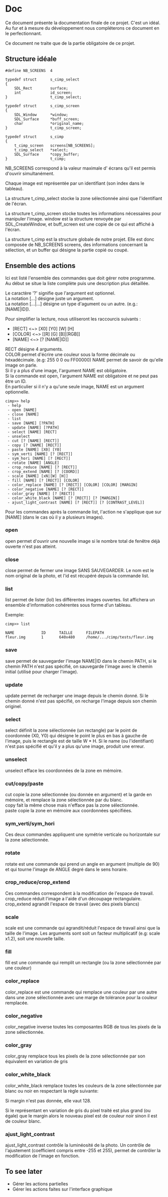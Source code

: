 # Doc

Ce document présente la documentation finale de ce projet. C'est un idéal. Au fur et à mesure du développement nous compléterons ce document en le perfectionnant.

Ce document ne traite que de la partie obligatoire de ce projet.  

## Structure idéale

```
#define NB_SCREENS	4

typedef struct      s_cimp_select
{
	SDL_Rect        surface;
	int             id_screen;
}                   t_cimp_select;

typedef struct      s_cimp_screen
{
	SDL_Window      *window;
	SDL_Surface     *buff_screen;
	char            *original_name;
}                   t_cimp_screen;

typedef struct      s_cimp
{
	t_cimp_screen   screens[NB_SCREENS];
	t_cimp_select   *select;
	SDL_Surface     *copy_buffer;
}                   t_cimp;
```

NB_SCREENS correspond à la valeur maximale d' écrans qu'il est permis d'ouvrir simultanément.

Chaque image est représentée par un identifiant (son index dans le tableau).

La structure t_cimp_select stocke la zone sélectionnée ainsi que l'identifiant de l'écran.

La structure t_cimp_screen stocke toutes les informations nécessaires pour manipuler l'image. window est la structure renvoyée par SDL_CreateWindow, et buff_screen est une copie de ce qui est affiché à l'écran.

La structure t_cimp est la structure globale de notre projet. Elle est donc composée de NB_SCREENS screens, des informations concernant la sélection, et un buffer qui désigne la partie copié ou coupé.

## Ensemble des actions

Ici est listé l'ensemble des commandes que doit gérer notre programme.  
Au début se situe la liste complète puis une description plus détaillée.

Le caractère '?' signifie que l'argument est optionnel.  
La notation [...] désigne juste un argument.  
La notation [...|...] désigne un type d'agument ou un autre. (e.g.: [NAME|ID]).  

Pour simplifier la lecture, nous utiliseront les raccourcis suivants :
 - [RECT] <~> [X0] [Y0] [W] [H]
 - [COLOR] <~> [[R] [G] [B]|[RGB]]
 - [NAME] <~> [? [NAME|ID]]

RECT désigne 4 arguments.  
COLOR permet d'écrire une couleur sous la forme décimale ou héxadécimale. (e.g: 255 0 0 ou FF00000)
NAME permet de savoir de qu'elle image on parle.  
Si il y a plus d'une image, l'argument NAME est obligatoire.  
Si la commande est open, l'argument NAME est obligatoire et ne peut pas être un ID.  
En particulier si il n'y a qu'une seule image, NAME est un argument optionnelle.

```
cimp>> help
 - help
 - open [NAME]
 - close [NAME]
 - list
 - save [NAME] [?PATH]
 - update [NAME] [?PATH]
 - select [NAME] [RECT]
 - unselect
 - cut [? [NAME] [RECT]]
 - copy [? [NAME] [RECT]]
 - paste [NAME] [X0] [Y0]
 - sym_verti [NAME] [? [RECT]]
 - sym_hori [NAME] [? [RECT]]
 - rotate [NAME] [ANGLE]
 - crop_reduce [NAME] [? [RECT]]
 - crop_extend [NAME] [? [COORD]]
 - scale [NAME] [xN|[W] [H]]
 - fill [NAME] [? [RECT]] [COLOR]
 - color_replace [NAME] [? [RECT]] [COLOR] [COLOR] [MARGIN]
 - color_negative [NAME] [? [RECT]]
 - color_gray [NAME] [? [RECT]]
 - color_white_black [NAME] [? [RECT]] [? [MARGIN]]
 - ajust_light_contrast [NAME] [? [RECT]] [? [CONTRAST_LEVEL]]
```

Pour les commandes après la commande list, l'action ne s'applique que sur [NAME] (dans le cas où il y a plusieurs images).

### open

open permet d'ouvrir une nouvelle image si le nombre total de fenêtre déjà ouverte n'est pas atteint.

### close

close permet de fermer une image SANS SAUVEGARDER. Le nom est le nom original de la photo, et l'id est récupéré depuis la commande list.

### list

list permet de lister (lol) les différentes images ouvertes. list affichera un ensemble d'information cohérentes sous forme d'un tableau.

Exemple:
```
cimp>> list

NAME			ID		TAILLE		FILEPATH
fleur.img		1		640x480		/home/.../cimp/tests/fleur.img
```

### save

save permet de sauvegarder l'image NAME|ID dans le chemin PATH, si le chemin PATH n'est pas spécifié, on sauvegarde l'image avec le chemin initial (utilisé pour charger l'image).

### update

update permet de recharger une image depuis le chemin donné. Si le chemin donné n'est pas spécifié, on recharge l'image depuis son chemin originel.

### select

select définit la zone sélectionnée (un rectangle) par le point de coordonnée (X0, Y0) qui désigne le point le plus en bas à gauche de l'image, puis le rectangle est de taille W * H. Si le name (ou l'identifiant) n'est pas spécifié et qu'il y a plus qu'une image, produit une erreur.

### unselect

unselect efface les coordonnées de la zone en mémoire.

### cut/copy/paste

cut copie la zone sélectionnée (ou donnée en argument) et la garde en mémoire, et remplace la zone sélectionnée par du blanc.  
copy fait la même chose mais n'efface pas la zone sélectionnée.  
paste copie la zone en mémoire aux coordonnées spécifiées.

### sym_verti/sym_hori

Ces deux commandes appliquent une symétrie verticale ou horizontale sur la zone sélectionnée.

### rotate

rotate est une commande qui prend un angle en argument (multiple de 90) et qui tourne l'image de ANGLE degré dans le sens horaire.

### crop_reduce/crop_extend

Ces commandes correspondent à la modification de l'espace de travail.  
crop_reduce réduit l'image a l'aide d'un découpage rectangulaire.  
crop_extend agrandit l'espace de travail (avec des pixels blancs)

### scale

scale est une commande qui agrandit/réduit l'espace de travail ainsi que la taille de l'image.
Les arguments sont  soit un facteur multiplicatif (e.g: scale x1.2), soit une nouvelle taille.

### fill

fill est une commande qui remplit un rectangle (ou la zone sélectionnée par une couleur)

### color_replace

color_replace est une commande qui remplace une couleur par une autre dans une zone sélectionnée avec une marge de tolérance pour la couleur remplacée.

### color_negative

color_negative inverse toutes les composantes RGB de tous les pixels de la zone sélectionnée.

### color_gray

color_gray remplace tous les pixels de la zone sélectionnée par son équivalent en variation de gris

### color_white_black

color_white_black remplace toutes les couleurs de la zone sélectionnée par blanc ou noir en respectant la règle suivante:

Si margin n'est pas donnée, elle vaut 128.

Si le représentant en variation de gris du pixel traité est plus grand (ou égale) que le margin alors le nouveau pixel est de couleur noir sinon il est de couleur blanc.

### ajust_light_contrast

ajust_light_contrast contrôle la luminéosité de la photo. Un contrôle de l'ajustement (coefficient compris entre -255 et 255), permet de contrôler la modification de l'image en fonction.

## To see later

 - Gérer les actions partielles
 - Gérer les actions faites sur l'interface graphique
